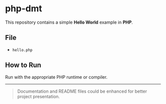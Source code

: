 # php-dmt

This repository contains a simple **Hello World** example in **PHP**.

## File
- `hello.php`

## How to Run
Run with the appropriate PHP runtime or compiler.

---

> Documentation and README files could be enhanced for better project presentation.
